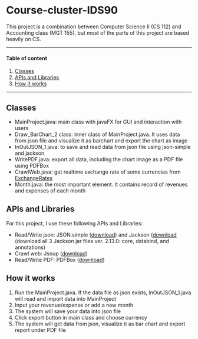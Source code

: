 # Course-cluster-IDS90
This project is a combination between Computer Science II (CS 112) and Accounting class (MGT 155), but most of the parts of this project are based heavily on CS.

---

#### Table of content

1. [Classes](#Classes)
2. [APIs and Libraries](#APIs-and-Libraries)
3. [How it works](#How-it-works)

---

## Classes

- MainProject.java: main class with javaFX for GUI and interaction with users
- Draw_BarChart_2 class: inner class of MainProject.java. It uses data from json file and visualize it as barchart and export the chart as image
- InOutJSON_1.java: to save and read data from json file using json-simple and jackson
- WritePDF.java: export all data, including the chart image as a PDF file using PDFBox
- CrawlWeb.java: get realtime exchange rate of some currencies from [ExchangeRates](https://www.exchangerates.org.uk/US-Dollar-USD-currency-table.html)
- Month.java: the most important element. It contains record of revenues and expenses of each month

## APIs and Libraries

For this project, I use these following APIs and Libraries:
- Read/Write json: JSON.simple ([download](https://search.maven.org/artifact/com.googlecode.json-simple/json-simple/1.1.1/bundle)) and Jackson ([download](https://search.maven.org/search?q=g:com.fasterxml.jackson.core) (download all 3 Jackson jar files ver. 2.13.0: core, databind, and annotations)
- Crawl web: Jsoup ([download](https://search.maven.org/artifact/org.jsoup/jsoup/1.14.3/jar))
- Read/Write PDF: PDFBox ([download](https://search.maven.org/artifact/org.apache.pdfbox/pdfbox-app/3.0.0-alpha2/bundle))

## How it works

1. Run the MainProject.java. If the data file as json exists, InOutJSON_1.java will read and import data into MainProject
2. Input your revenue/expense or add a new month
3. The system will save your data into json file
4. Click export button in main class and choose currency
5. The system will get data from json, visualize it as bar chart and export report under PDF file 
